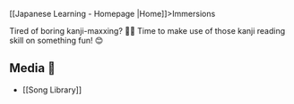 [[Japanese Learning - Homepage |Home]]>Immersions

Tired of boring kanji-maxxing? 😮‍💨
Time to make use of those kanji reading skill on something fun! 😊 

## Media 🎵
- [[Song Library]]